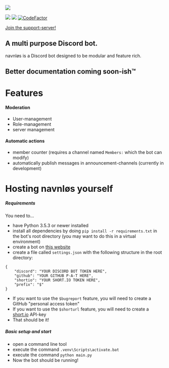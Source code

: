 
![](https://github.com/joseywoermann/navnlos/blob/master/assets/navnlos.PNG)

![](https://badgen.net/github/release/joseywoermann/navnlos/stable?color=black) ![](https://badgen.net/github/last-commit/joseywoermann/navnlos?color=black) [![CodeFactor](https://www.codefactor.io/repository/github/joseywoermann/navnlos/badge)](https://www.codefactor.io/repository/github/joseywoermann/navnlos)

[Join the support-server!](https://discord.gg/52TbNHPBU9)

## A multi purpose Discord bot.

navnløs is a Discord bot designed to be modular and feature rich.

## Better documentation coming soon-ish™

# Features

#### Moderation

* User-management
* Role-management
* server management



#### Automatic actions

* member counter (requires a channel named `Members:` which the bot can modify)
* automatically publish messages in announcement-channels (currently in development)


# Hosting navnløs yourself

##### Requirements

You need to...
* have Python 3.5.3 or newer installed
* install all dependencies by doing `pip install -r requirements.txt` in the bot's root directory (you may want to do this in a virtual environment)
* create a bot on [this website](https://discord.com/developers/applications/)
* create a file called `settings.json` with the following structure in the root directory:
```
{
	"discord": "YOUR DISCORD BOT TOKEN HERE",
	"github": "YOUR GITHUB P-A-T HERE",
	"shortio": "YOUR SHORT.IO TOKEN HERE",
	"prefix": "$"
}
```
* If you want to use the `$bugreport` feature, you will need to create a GitHub "personal access token"
* If you want to use the `$shorturl` feature, you will need to create a [short.io](https://short.io/) API-key
* That should be it!

##### Basic setup and start

* open a command line tool
* execute the command `.venv\Scripts\activate.bat`
* execute the command `python main.py`
* Now the bot should be running!
